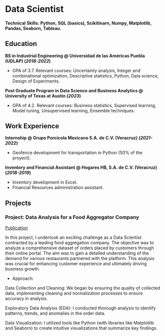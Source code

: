 # Data Scientist

#### Technical Skills: Python, SQL (basics), Scikitlearn, Numpy, Matplotlib, Pandas, Seaborn, Tableau.


## Education
**BS in Industrial Engineering @ Universidad de las Américas Puebla (UDLAP)	(_2018-2022_)**
- GPA of 3.7. Relevant courses: Uncertainty analysis, Integer and combinational optimization, Descriptive statistics, Python, Data science, Design of Experiments.

**Post Graduate Program in Data Science and Business Analytics @ University of Texas at Austin	(_2023_)**
- GPA of 4.2. Relevant courses: Business statistics, Supervised learning, Model tuning, Unsupervised learning, Ensemble techniques. 


## Work Experience
**Internship @ Grupo Porcícola Mexicano S.A. de C.V. (Veracruz) (_2021-2022_)**
- Geofence development for transportation in Python (50% of the proyect).

**Inventory and Financial Assistant @ Hogares HB, S.A. de C.V. (Veracruz) (_2018-2019_)**
- Inventory development in Excel.
- Financial Resources administration assistant.

## Projects
### Project: Data Analysis for a Food Aggregator Company
[Publication]()

In this project, I undertook an exciting challenge as a Data Scientist contracted by a leading food aggregation company. The objective was to analyze a comprehensive dataset of orders placed by customers through their online portal. The aim was to gain a detailed understanding of the demand for various restaurants partnered with the platform. This analysis was crucial for enhancing customer experience and ultimately driving business growth.

- Approach:

Data Collection and Cleaning: We began by ensuring the quality of collected data, implementing cleaning and normalization processes to ensure accuracy in analysis.

Exploratory Data Analysis (EDA): I conducted thorough analysis to identify patterns, trends, and anomalies in the order data.

Data Visualization: I utilized tools like Python (with libraries like Matplotlib and Seaborn) to create intuitive visualizations that summarize key findings.
